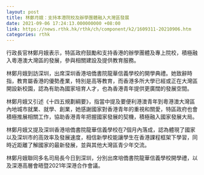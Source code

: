 ```yaml
---
layout: post
title: 林鄭月娥：支持本港院校及辦學團體融入大灣區發展
date: 2021-09-06 17:24:13.000000000 +08:00
link: https://news.rthk.hk/rthk/ch/component/k2/1609311-20210906.htm
categories: rthk
---
```


行政長官林鄭月娥表示，特區政府鼓勵和支持香港的辦學團體及專上院校，積極融入粵港澳大灣區的發展，參與相關建設及提供教育服務。

林鄭月娥到訪深圳，出席深圳香港培僑書院龍華信義學校的開學典禮。她致辭時指，教育屬香港的優勢產業，特別是高等教育，而香港多所大學已經或正在大灣區開設新校園，認為有助為國家培育人才，也為香港青年提供更廣闊的發展空間。

林鄭月娥又引述《十四五規劃綱要》，指當中提及要便利港澳青年到粵港澳大灣區內地城市就業、就學、創業，她感謝國家對香港青年的重視和關愛，特區政府也會積極推展相關工作，協助香港青年把握國家發展的契機，積極融入國家發展大局。

林鄭月娥又提及深圳香港培僑書院龍華信義學校在7個月內落成，認為體現了國家以及深圳市的高效率及發展速度，相信新學校能讓學生在香港課程框架下學習，同時近距離了解國家的最新發展，並與其他大灣區青少年交流。

林鄭月娥聯同多名司局長今日到深圳，分別出席培僑書院龍華信義學校開學禮，以及深港高層會晤暨2021年深港合作會議。
